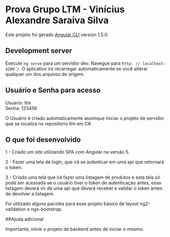 # Prova Grupo LTM - Vinícius Alexandre Saraiva Silva

Este projeto foi gerado [Angular CLI](https://github.com/angular/angular-cli) version 1.5.0.

## Development server

Execute `ng serve` para um servidor dev. Navegue para `http: // localhost: 4200 /`. O aplicativo irá recarregar automaticamente se você alterar qualquer um dos arquivos de origem.


## Usuário e Senha para acesso

Usuario: ltm  <br/>
Senha: 123456

O Usuário é criado automaticamente assimque iniciar o projeto de servidor que se localiza no repositório ltm em C#.

## O que foi desenvolvido

1 - Criado um site utilizando SPA com Angular na versão 5.

2 - Fazer uma tela de login, que irá se autenticar em uma api que retornará o token.

3 - Criado uma tela que irá fazer uma listagem de produtos e esta tela
só pode ser acessada se o usuário tiver o token de autenticação antes, essa listagem deverá vir
de uma api que deverá receber e validar o token antes de devolver a listagem.

Foi utilizado alguns pacotes para esse projeto básico de layout ng2-validation e ngx-bootstrap.


##Ajuda adicional

Importante, inicie o projeto de backend antes de iniciar o mesmo.
